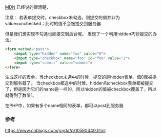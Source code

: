 [MDN](https://developer.mozilla.org/zh-CN/docs/Web/HTML/Element/input/checkbox) 已经说的很清楚，

注意： 若表单提交时，checkbox未勾选，则提交的值并非为value=unchecked；此时的值不会被提交到服务器

但是我们想实现不勾选也能提交到后台呢。
发现了一个利用hidden巧妙提交的办法。

```html
<form method="post">
	<input type="hidden" name="foo" value="0">
	<input type="checkbox" name="foo" id="foo" value="1">
    <input type="submit" value="submit">
</form>
```

生成这样的表单，当checkbox未选中的时候，提交的是hidden表单。值0就被提交到服务器了。
当checkbox都选中的时候，hidden和checkbox表单都被提交了，但是因为它们的name是一样的，所以hidden的值被checkbox覆盖了。所以就得到了数值1。

在PHP中，如果有多个name相同的表单，都可以post到服务器

### 参考
https://www.cnblogs.com/jcydd/p/10590440.html
